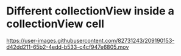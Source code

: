 # Different collectionView inside a collectionView cell


https://user-images.githubusercontent.com/82731243/209190153-d42dd211-65b2-4edd-b533-c4cf947e6805.mov

